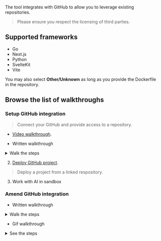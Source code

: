 The tool integrates with GitHub to allow you to leverage existing repositories.

> Please ensure you respect the licensing of third parties.

## Supported frameworks

- Go
- Next.js
- Python
- SvelteKit
- Vite

You may also select **Other/Unknown** as long as you provide the Dockerfile in the repository.

## Browse the list of walkthroughs

### Setup GitHub integration

> Connect your GitHub and provide access to a repository.

- [Video walkthrough](https://github.com/NodeOps-app/beta-deploy/issues/4#issuecomment-3311163783).

- Written walkthrough

<details>
  <summary>Walk the steps</summary>

1. Logged into the app, click on **New Project**.
2. Click on **Import Github Repository**.
3. Decide between **All repositories** and **Only select repositories**.
4. If selecting, choose the relevant repos (you can always configure the access from GitHub again later).
5. Click on **Install**.
6. Verify according to your GitHub verification method.

> You may need to re-login if this issue was not fixed yet!

</details>

2. [Deploy GitHub project](https://github.com/NodeOps-app/beta-deploy/issues/4#issuecomment-3311555723).
> Deploy a project from a linked respository.

3. Work with AI in sandbox

<!-- todo -->

### Amend GitHub integration

- Written walkthrough

<details>
  <summary>Walk the steps</summary>

1. Logged into your GitHub > Your profile pic > Settings → [Integrations] Applications.
2. Select the tab **Installed GitHub Apps** > NodeOps Build0 > click Configure
3. You may:
- Suspend your installation: click **Suspend**
- Uninstall the app: click **Uninstall**
- Curate the repository access list

</details>

- Gif walkthrough

<details>
  <summary>See the steps</summary>

![Uninstall app](./Static/Gifs/disconnect-autogen-app.gif)

</details>


